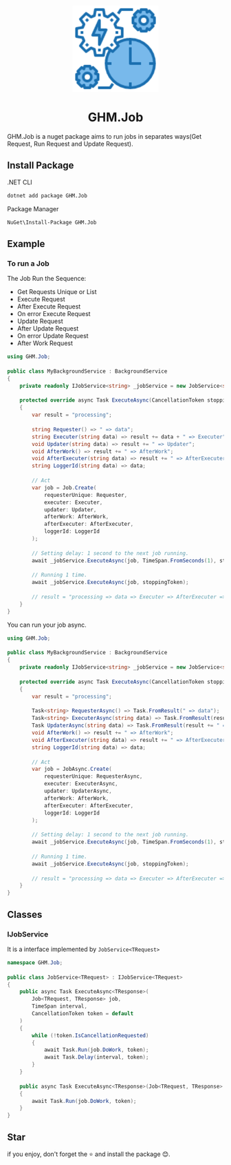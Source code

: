 <p align="center">
<img src="logo.png" alt="logo" width="200px"/>
</p>

<h1 align="center"> GHM.Job </h1>

GHM.Job is a nuget package aims to run jobs in separates ways(Get Request, Run Request and Update Request).

## Install Package

.NET CLI

```sh
dotnet add package GHM.Job
```

Package Manager

```sh
NuGet\Install-Package GHM.Job
```

## Example

### To run a Job

The Job Run the Sequence:

- Get Requests Unique or List
- Execute Request
- After Execute Request
- On error Execute Request
- Update Request
- After Update Request
- On error Update Request
- After Work Request

```csharp
using GHM.Job;

public class MyBackgroundService : BackgroundService
{
    private readonly IJobService<string> _jobService = new JobService<string>();

    protected override async Task ExecuteAsync(CancellationToken stoppingToken)
    {
        var result = "processing";

        string Requester() => " => data";
        string Executer(string data) => result += data + " => Executer";
        void Updater(string data) => result += " => Updater";
        void AfterWork() => result += " => AfterWork";
        void AfterExecuter(string data) => result += " => AfterExecuter";
        string LoggerId(string data) => data;

        // Act
        var job = Job.Create(
            requesterUnique: Requester,
            executer: Executer,
            updater: Updater,
            afterWork: AfterWork,
            afterExecuter: AfterExecuter,
            loggerId: LoggerId
        );

        // Setting delay: 1 second to the next job running.
        await _jobService.ExecuteAsync(job, TimeSpan.FromSeconds(1), stoppingToken);

        // Running 1 time.
        await _jobService.ExecuteAsync(job, stoppingToken);

        // result = "processing => data => Executer => AfterExecuter => Updater => AfterWork"
    }
}
```

You can run your job async.

```csharp
using GHM.Job;

public class MyBackgroundService : BackgroundService
{
    private readonly IJobService<string> _jobService = new JobService<string>();

    protected override async Task ExecuteAsync(CancellationToken stoppingToken)
    {
        var result = "processing";

        Task<string> RequesterAsync() => Task.FromResult(" => data");
        Task<string> ExecuterAsync(string data) => Task.FromResult(result += data + " => Executer");
        Task UpdaterAsync(string data) => Task.FromResult(result += " => Updater");
        void AfterWork() => result += " => AfterWork";
        void AfterExecuter(string data) => result += " => AfterExecuter";
        string LoggerId(string data) => data;

        // Act
        var job = JobAsync.Create(
            requesterUnique: RequesterAsync,
            executer: ExecuterAsync,
            updater: UpdaterAsync,
            afterWork: AfterWork,
            afterExecuter: AfterExecuter,
            loggerId: LoggerId
        );

        // Setting delay: 1 second to the next job running.
        await _jobService.ExecuteAsync(job, TimeSpan.FromSeconds(1), stoppingToken);

        // Running 1 time.
        await _jobService.ExecuteAsync(job, stoppingToken);

        // result = "processing => data => Executer => AfterExecuter => Updater => AfterWork"
    }
}
```

## Classes

### IJobService

It is a interface implemented by `JobService<TRequest>`

```csharp
namespace GHM.Job;

public class JobService<TRequest> : IJobService<TRequest>
{
    public async Task ExecuteAsync<TResponse>(
        Job<TRequest, TResponse> job,
        TimeSpan interval,
        CancellationToken token = default
    )
    {
        while (!token.IsCancellationRequested)
        {
            await Task.Run(job.DoWork, token);
            await Task.Delay(interval, token);
        }
    }

    public async Task ExecuteAsync<TResponse>(Job<TRequest, TResponse> job, CancellationToken token = default)
    {
        await Task.Run(job.DoWork, token);
    }
}
```

## Star

if you enjoy, don't forget the ⭐ and install the package 😊.
